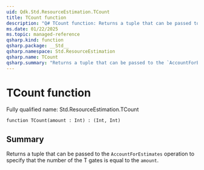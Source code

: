 ```yaml
---
uid: Qdk.Std.ResourceEstimation.TCount
title: TCount function
description: "Q# TCount function: Returns a tuple that can be passed to the `AccountForEstimates` operation to specify that the number of the T gates is equal to the `amount`."
ms.date: 01/22/2025
ms.topic: managed-reference
qsharp.kind: function
qsharp.package: __Std__
qsharp.namespace: Std.ResourceEstimation
qsharp.name: TCount
qsharp.summary: "Returns a tuple that can be passed to the `AccountForEstimates` operation to specify that the number of the T gates is equal to the `amount`."
---
```


# TCount function

Fully qualified name: Std.ResourceEstimation.TCount

```qsharp
function TCount(amount : Int) : (Int, Int)
```

## Summary
Returns a tuple that can be passed to the `AccountForEstimates` operation
to specify that the number of the T gates is equal to the `amount`.
